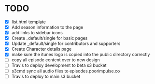# TODO

- [X] list.html template
- [X] Add season information to the page
- [X] add links to sidebar icons
- [X] Create _default/single for basic pages
- [X] Update _default/single for contributors and supporters
- [X] Create Character details page
- [X] make sure the itunes logo is copied into the public directory correctly
- [ ] copy all episode content over to new design
- [ ] Travis to deploy development to beta s3 bucket
- [ ] s3cmd sync all audio files to episodes.poorimpulse.co
- [ ] Travis to deploy to main s3 bucket